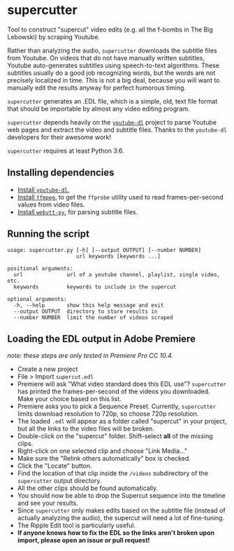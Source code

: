 # supercutter
Tool to construct "supercut" video edits (e.g. all the f-bombs in The Big Lebowski) by scraping Youtube.

Rather than analyzing the audio, `supercutter` downloads the subtitle files from Youtube.
On videos that do not have manually written subtitles, Youtube auto-generates subtitles using speech-to-text algorithms.
These subtitles usually do a good job recognizing words, but the words are not precisely localized in time.
This is not a big deal, because you will want to manually edit the results anyway for perfect humorous timing.

`supercutter` generates an .EDL file, which is a simple, old, text file format that should be importable by almost any video editing program.

`supercutter` depends heavily on the [`youtube-dl`](https://rg3.github.io/youtube-dl/) project to parse Youtube web pages and extract the video and subtitle files.
Thanks to the `youtube-dl` developers for their awesome work!

`supercutter` requires at least Python 3.6.

## Installing dependencies

* [Install `youtube-dl`.](https://github.com/rg3/youtube-dl/blob/master/README.md#installation)
* [Install `ffmpeg`.](https://ffmpeg.org/download.html) to get the `ffprobe` utility used to read frames-per-second values from video files.
* [Install `webvtt-py`.](https://webvtt-py.readthedocs.io/en/latest/quickstart.html#installation) for parsing subtitle files.

## Running the script

    usage: supercutter.py [-h] [--output OUTPUT] [--number NUMBER]
                          url keywords [keywords ...]

    positional arguments:
      url              url of a youtube channel, playlist, single video, etc.
      keywords         keywords to include in the supercut

    optional arguments:
      -h, --help       show this help message and exit
      --output OUTPUT  directory to store results in
      --number NUMBER  limit the number of videos scraped

## Loading the EDL output in Adobe Premiere

*note: these steps are only tested in Premiere Pro CC 10.4.*

* Create a new project
* File > Import `supercut.edl`
* Premiere will ask "What video standard does this EDL use"? `supercutter` has printed the frames-per-second of the videos you downloaded. Make your choice based on this list.
* Premiere asks you to pick a Sequence Preset. Currently, `supercutter` limits download resolution to 720p, so choose 720p resolution.
* The loaded `.edl` will appear as a folder called "supercut" in your project, but all the links to the video files will be broken.
* Double-click on the "supercut" folder. Shift-select **all** of the missing clips.
* Right-click on one selected clip and choose "Link Media..."
* Make sure the "Relink others automatically" box is checked.
* Click the "Locate" button.
* Find the location of that clip inside the `/videos` subdirectory of the `supercutter` output directory.
* All the other clips should be found automatically.
* You should now be able to drop the Supercut sequence into the timeline and see your results.
* Since `supercutter` only makes edits based on the subtitle file (instead of actually analyzing the audio), the supercut will need a lot of fine-tuning.
* The Ripple Edit tool is particularly useful.
* **If anyone knows how to fix the EDL so the links aren't broken upon import, please open an issue or pull request!**
